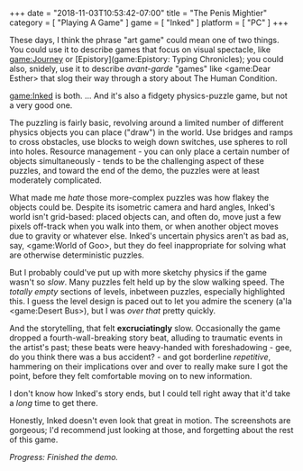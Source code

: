 +++
date = "2018-11-03T10:53:42-07:00"
title = "The Penis Mightier"
category = [ "Playing A Game" ]
game = [ "Inked" ]
platform = [ "PC" ]
+++

These days, I think the phrase "art game" could mean one of two things.  You could use it to describe games that focus on visual spectacle, like <game:Journey> or [Epistory](game:Epistory: Typing Chronicles); you could also, snidely, use it to describe <i>avant-garde</i> "games" like <game:Dear Esther> that slog their way through a story about The Human Condition.

<game:Inked> is both.  ... And it's also a fidgety physics-puzzle game, but not a very good one.

The puzzling is fairly basic, revolving around a limited number of different physics objects you can place ("draw") in the world.  Use bridges and ramps to cross obstacles, use blocks to weigh down switches, use spheres to roll into holes.  Resource management - you can only place a certain number of objects simultaneously - tends to be the challenging aspect of these puzzles, and toward the end of the demo, the puzzles were at least moderately complicated.

What made me <i>hate</i> those more-complex puzzles was how flakey the objects could be.  Despite its isometric camera and hard angles, Inked's world isn't grid-based: placed objects can, and often do, move just a few pixels off-track when you walk into them, or when another object moves due to gravity or whatever else.  Inked's uncertain physics aren't as bad as, say, <game:World of Goo>, but they do feel inappropriate for solving what are otherwise deterministic puzzles.

But I probably could've put up with more sketchy physics if the game wasn't so <i>slow</i>.  Many puzzles felt held up by the slow walking speed.  The <i>totally empty</i> sections of levels, inbetween puzzles, especially highlighted this.  I guess the level design is paced out to let you admire the scenery (a'la <game:Desert Bus>), but I was <i>over that</i> pretty quickly.

And the storytelling, that felt <b>excruciatingly</b> slow.  Occasionally the game dropped a fourth-wall-breaking story beat, alluding to traumatic events in the artist's past; these beats were heavy-handed with foreshadowing - gee, do you think there was a bus accident? - and got borderline <i>repetitive</i>, hammering on their implications over and over to really make sure I got the point, before they felt comfortable moving on to new information.

I don't know how Inked's story ends, but I could tell right away that it'd take a <i>long</i> time to get there.

Honestly, Inked doesn't even look that great in motion.  The screenshots are gorgeous; I'd recommend just looking at those, and forgetting about the rest of this game.

<i>Progress: Finished the demo.</i>
